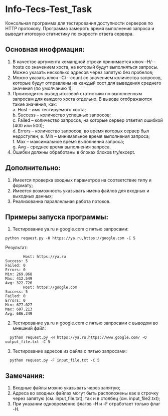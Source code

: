# Info-Tecs-Test_Task
Консольная программа для тестирования доступности серверов по HTTP
протоколу. Программа замерять время выполнения запроса и выводит итоговую
статистику по скорости ответа сервера.

## Основная инофрмация:
1. В качестве аргумента командной строки принимается ключ –H/--hosts со значением
хоста, на который будут выполняться запросы. Можно указать несколько адресов через
запятую без пробелов;
2. Можно указать ключ –C/--count со значением количества запросов, которые
будут отправлены на каждый хост для выведения среднего значения (по умолчанию 1);
3. Производится вывод итоговой статистики по выполненным запросам для каждого хоста отдельно.
В выводе отображаются такие значения, как:\
  a. Host – имя тестируемого хоста;\
  b. Success – количество успешных запросов;\
  c. Failed – количество запросов, на которые сервер ответил ошибкой (400 или 500);\
  d. Errors – количество запросов, во время которых сервер был недоступен;
  e. Min – минимальное время выполнения запроса;\
  f. Max – максимальное время выполнения запроса;\
  g. Avg – среднее время выполнения запроса.
4. Ошибки должны обработаны в блоках блоков try/except.

## Дополнительно:
1. Имеется проверка входных параметров на соответствие типу и формату;
2. Имеется возможность указывать имена файлов для входных и выходных данных;
3. Реализованна параллельная работа потоков.

## Примеры запуска программы:
1. Тестирование ya.ru и google.com с пятью запросами:
```
python request.py -H https://ya.ru,https://google.com -C 5
```
Результат:
```
        Host: https://ya.ru
Success: 5
Failed: 0
Errors: 0
Min: 269.868
Max: 412.549
Avg: 322.726
        Host: https://google.com
Success: 5
Failed: 0
Errors: 0
Min: 677.027
Max: 697.213
Avg: 686.349
```
2. Тестирование ya.ru и google.com с пятью запросами с выводом во мнешний файл:
```
  python request.py -H https://ya.ru,https://www.google.com/ -O output_file.txt -C 5
```
3. Тестирование адресов из файла с пятью запросами:
```
  python request.py -F input_file.txt -C 5
```

## Замечания:
1. Входные файлы можно указывать через запятую;
2. Адреса во входных файлах могут быть расположены как в строчку через запятую (см. input_file.txt),
так и в столбец (см. input_file2.txt);
3. При указании одновременно флагов -H и -F отработает только флаг -H.
